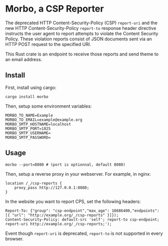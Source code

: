 # Morbo, a CSP Reporter

The deprecated HTTP Content-Security-Policy (CSP) `report-uri` and the new HTTP Content-Security-Policy `report-to`  response header directive instructs the user agent to report attempts to violate the Content Security Policy. These violation reports consist of JSON documents sent via an HTTP POST request to the specified URI.

This Rust crate is an endpoint to receive those reports and send theme to an email address.

Install
---

First, install using cargo:

```
cargo install morbo
```

Then, setup some environment variables:

```
MORBO_TO_NAME=Example
MORBO_TO_EMAIL=example@example.org
MORBO_SMTP_HOSTNAME=localhost
MORBO_SMTP_PORT=1025
MORBO_SMTP_USERNAME=
MORBO_SMTP_PASSWORD=
```

Usage
---

```
morbo --port=8080 # (port is optionnal, default 8080)
```

Then, setup a reverse proxy in your webserver. For example, in nginx:

```
location /_/csp-reports {
    proxy_pass http://127.0.0.1:8080;
}
```

In the website you want to report CPS, set the following headers:

```
Report-To: {"group": "csp-endpoint","max_age": 10886400,"endpoints": [{ "url": "http://example.org/_/csp-reports" }]});
Content-Security-Policy: default-src 'self'; report-to csp-endpoint; report-uri http://example.org/_/csp-reports;');
```

Event though `report-uri` is deprecated, `report-to` is not supported in every browser.

